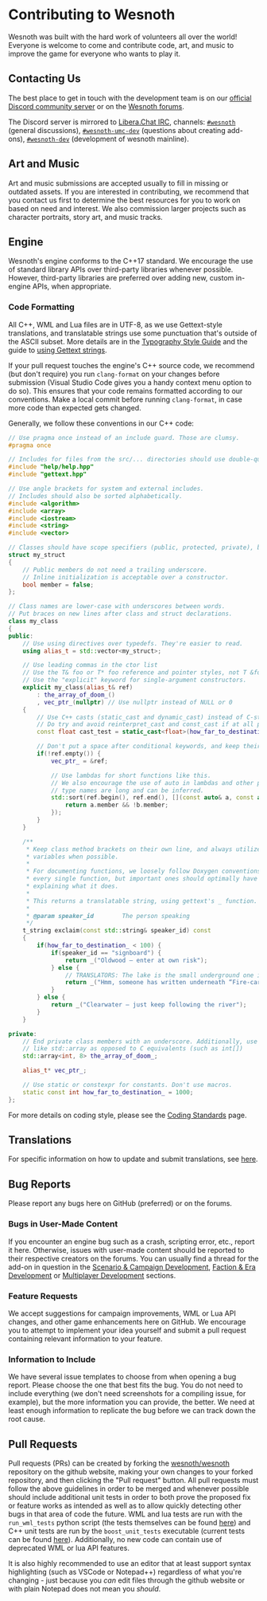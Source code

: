 # Contributing to Wesnoth

Wesnoth was built with the hard work of volunteers all over the world! Everyone is welcome to come and contribute code, art, and music to improve the game for everyone who wants to play it.

## Contacting Us

The best place to get in touch with the development team is on our [official Discord community server](https://discord.gg/battleforwesnoth) or on the [Wesnoth forums](https://forums.wesnoth.org/).

The Discord server is mirrored to [Libera.Chat IRC](https://libera.chat), channels: [`#wesnoth`](https://web.libera.chat/#wesnoth) (general discussions), [`#wesnoth-umc-dev`](https://web.libera.chat/#wesnoth-umc-dev) (questions about creating add-ons), [`#wesnoth-dev`](https://web.libera.chat/#wesnoth-dev) (development of wesnoth mainline).

## Art and Music

Art and music submissions are accepted usually to fill in missing or outdated assets. If you are interested in contributing, we recommend that you contact us first to determine the best resources for you to work on based on need and interest. We also commission larger projects such as character portraits, story art, and music tracks.

## Engine

Wesnoth's engine conforms to the C++17 standard. We encourage the use of standard library APIs over third-party libraries whenever possible. However, third-party libraries are preferred over adding new, custom in-engine APIs, when appropriate.

### Code Formatting

All C++, WML and Lua files are in UTF-8, as we use Gettext-style translations, and translatable strings use some punctuation that's outside of the ASCII subset. More details are in the [Typography Style Guide](https://wiki.wesnoth.org/Typography_Style_Guide) and the guide to [using Gettext strings](https://wiki.wesnoth.org/GettextForWesnothDevelopers).

If your pull request touches the engine's C++ source code, we recommend (but don't require) you run `clang-format` on your changes before submission (Visual Studio Code gives you a handy context menu option to do so). This ensures that your code remains formatted according to our conventions. Make a local commit before running `clang-format`, in case more code than expected gets changed.

Generally, we follow these conventions in our C++ code:

```cpp
// Use pragma once instead of an include guard. Those are clumsy.
#pragma once

// Includes for files from the src/... directories should use double-quotes.
#include "help/help.hpp"
#include "gettext.hpp"

// Use angle brackets for system and external includes.
// Includes should also be sorted alphabetically.
#include <algorithm>
#include <array>
#include <iostream>
#include <string>
#include <vector>

// Classes should have scope specifiers (public, protected, private), but structs can omit them.
struct my_struct
{
    // Public members do not need a trailing underscore.
    // Inline initialization is acceptable over a constructor.
    bool member = false;
};

// Class names are lower-case with underscores between words.
// Put braces on new lines after class and struct declarations.
class my_class
{
public:
    // Use using directives over typedefs. They're easier to read.
    using alias_t = std::vector<my_struct>;

    // Use leading commas in the ctor list
    // Use the T& foo or T* foo reference and pointer styles, not T &foo or T *foo.
    // Use the "explicit" keyword for single-argument constructors.
    explicit my_class(alias_t& ref)
        : the_array_of_doom_()
        , vec_ptr_(nullptr) // Use nullptr instead of NULL or 0
    {
        // Use C++ casts (static_cast and dynamic_cast) instead of C-style casts.
        // Do try and avoid reinterpret_cast and const_cast if at all possible.
        const float cast_test = static_cast<float>(how_far_to_destination_);

        // Don't put a space after conditional keywords, and keep their opening brackets on the same line.
        if(!ref.empty()) {
            vec_ptr_ = &ref;

            // Use lambdas for short functions like this.
            // We also encourage the use of auto in lambdas and other places where
            // type names are long and can be inferred.
            std::sort(ref.begin(), ref.end(), [](const auto& a, const auto& b) {
                return a.member && !b.member;
            });
        }
    }

    /**
     * Keep class method brackets on their own line, and always utilize const for methods and
     * variables when possible.
     *
     * For documenting functions, we loosely follow Doxygen conventions. You don't need to document
     * every single function, but important ones should optimally have at least a one-line comment
     * explaining what it does.
     *
     * This returns a translatable string, using gettext's _ function.
     *
     * @param speaker_id        The person speaking
     */
    t_string exclaim(const std::string& speaker_id) const
    {
        if(how_far_to_destination_ < 100) {
            if(speaker_id == "signboard") {
                return _("Oldwood — enter at own risk");
            } else {
                // TRANSLATORS: The lake is the small underground one in S06 Temple in the Deep
                return _("Hmm, someone has written underneath “Fire-carrying trespassers will be thrown in the lake.”");
            }
        } else {
            return _("Clearwater — just keep following the river");
        }
    }

private:
    // End private class members with an underscore. Additionally, use C++ standard
    // like std::array as opposed to C equivalents (such as int[])
    std::array<int, 8> the_array_of_doom_;

    alias_t* vec_ptr_;

    // Use static or constexpr for constants. Don't use macros.
    static const int how_far_to_destination_ = 1000;
};
```

For more details on coding style, please see the [Coding Standards](https://wiki.wesnoth.org/CodingStandards) page.

## Translations
For specific information on how to update and submit translations, see [here](https://wiki.wesnoth.org/WesnothTranslationsHowTo).

## Bug Reports

Please report any bugs here on GitHub (preferred) or on the forums.

### Bugs in User-Made Content

If you encounter an engine bug such as a crash, scripting error, etc., report it here. Otherwise, issues with user-made content should be reported to their respective creators on the forums. You can usually find a thread for the add-on in question in the [Scenario & Campaign Development](http://www.wesnoth.org/forum/viewforum.php?f=8), [Faction & Era Development](http://www.wesnoth.org/forum/viewforum.php?f=19) or [Multiplayer Development](http://www.wesnoth.org/forum/viewforum.php?f=15) sections.

### Feature Requests

We accept suggestions for campaign improvements, WML or Lua API changes, and other game enhancements here on GitHub. We encourage you to attempt to implement your idea yourself and submit a pull request containing relevant information to your feature.

### Information to Include

We have several issue templates to choose from when opening a bug report. Please choose the one that best fits the bug. You do not need to include everything (we don't need screenshots for a compiling issue, for example), but the more information you can provide, the better. We need at least enough information to replicate the bug before we can track down the root cause.

## Pull Requests

Pull requests (PRs) can be created by forking the [wesnoth/wesnoth](https://github.com/wesnoth/wesnoth) repository on the github website, making your own changes to your forked repository, and then clicking the "Pull request" button.  All pull requests must follow the above guidelines in order to be merged and whenever possible should include additional unit tests in order to both prove the proposed fix or feature works as intended as well as to allow quickly detecting other bugs in that area of code the future.  WML and lua tests are run with the `run_wml_tests` python script (the tests themselves can be found [here](https://github.com/wesnoth/wesnoth/tree/master/data/test/test)) and C++ unit tests are run by the `boost_unit_tests` executable (current tests can be found [here](https://github.com/wesnoth/wesnoth/tree/master/src/tests)). Additionally, no new code can contain use of deprecated WML or lua API features.

It is also highly recommended to use an editor that at least support syntax highlighting (such as VSCode or Notepad++) regardless of what you're changing - just because you *can* edit files through the github website or with plain Notepad does not mean you *should*.
